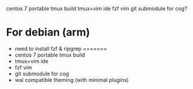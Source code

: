 centos 7 portable tmux build
tmux+vim ide
fzf vim
git submodule for cog?

# For debian (arm)
* need to install fzf & ripgrep
=======
* centos 7 portable tmux build
* tmux+vim ide
* fzf vim
* git submodule for cog
* wal compatible theming (with minimal plugins)
